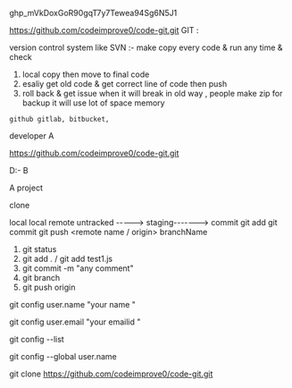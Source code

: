 

ghp_mVkDoxGoR90gqT7y7Tewea94Sg6N5J1
 


https://github.com/codeimprove0/code-git.git
 GIT :

 version control system like SVN
  :- make copy every code & run any time & check

  1) local copy then move  to final code
  2) esaliy get old code & get correct line of code then push
  3) roll back & get issue when it will break
    in old way , people make zip for backup it will use lot of space memory


    github gitlab, bitbucket, 




developer A 

https://github.com/codeimprove0/code-git.git


D:-  B 


A project 

clone 

local           local              remote
untracked -----> staging-------> commit 
    git add      git commit      git push <remote name / origin> branchName

1) git status 
2) git add . / git add test1.js 
3) git commit -m "any comment"
4) git branch 
5) git push origin <branchName>

git config user.name "your name "

git config user.email "your emailid "

git config --list 

git config --global user.name

git clone  https://github.com/codeimprove0/code-git.git